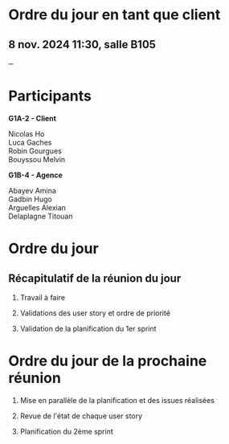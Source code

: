 # **Ordre du jour en tant que client**

## 8 nov. 2024 11:30, salle B105

**─**

# **Participants**

**G1A-2 \- Client**

Nicolas Ho  
Luca Gaches  
Robin Gourgues  
Bouyssou Melvin

**G1B-4 \- Agence**

Abayev Amina  
Gadbin Hugo  
Arguelles Alexian  
Delaplagne Titouan 

# **Ordre du jour**

## Récapitulatif de la réunion du jour

1. Travail à faire

2. Validations des user story et ordre de priorité

3. Validation de la planification du 1er sprint

# **Ordre du jour de la prochaine réunion**

1. Mise en parallèle de la planification et des issues réalisées

2. Revue de l'état de chaque user story

3. Planification du 2ème sprint
